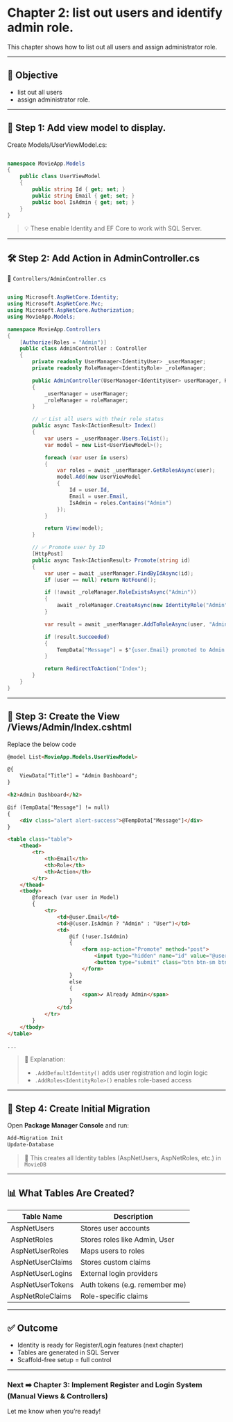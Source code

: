 # Chapter 2: list out users and identify admin role.

This chapter shows how to list out all users and assign administrator role.

---

## 🎯 Objective
- list out all users
- assign administrator role.

---

## 🧩 Step 1: Add view model to display.

Create Models/UserViewModel.cs:

```csharp

namespace MovieApp.Models
{
    public class UserViewModel
    {
        public string Id { get; set; }
        public string Email { get; set; }
        public bool IsAdmin { get; set; }
    }
}


```

> 💡 These enable Identity and EF Core to work with SQL Server.

---

## 🛠️ Step 2: Add Action in AdminController.cs

📄 `Controllers/AdminController.cs`

```csharp

using Microsoft.AspNetCore.Identity;
using Microsoft.AspNetCore.Mvc;
using Microsoft.AspNetCore.Authorization;
using MovieApp.Models;

namespace MovieApp.Controllers
{
    [Authorize(Roles = "Admin")]
    public class AdminController : Controller
    {
        private readonly UserManager<IdentityUser> _userManager;
        private readonly RoleManager<IdentityRole> _roleManager;

        public AdminController(UserManager<IdentityUser> userManager, RoleManager<IdentityRole> roleManager)
        {
            _userManager = userManager;
            _roleManager = roleManager;
        }

        // ✅ List all users with their role status
        public async Task<IActionResult> Index()
        {
            var users = _userManager.Users.ToList();
            var model = new List<UserViewModel>();

            foreach (var user in users)
            {
                var roles = await _userManager.GetRolesAsync(user);
                model.Add(new UserViewModel
                {
                    Id = user.Id,
                    Email = user.Email,
                    IsAdmin = roles.Contains("Admin")
                });
            }

            return View(model);
        }

        // ✅ Promote user by ID
        [HttpPost]
        public async Task<IActionResult> Promote(string id)
        {
            var user = await _userManager.FindByIdAsync(id);
            if (user == null) return NotFound();

            if (!await _roleManager.RoleExistsAsync("Admin"))
            {
                await _roleManager.CreateAsync(new IdentityRole("Admin"));
            }

            var result = await _userManager.AddToRoleAsync(user, "Admin");

            if (result.Succeeded)
            {
                TempData["Message"] = $"{user.Email} promoted to Admin.";
            }

            return RedirectToAction("Index");
        }
    }
}

```

---

## 🔧 Step 3: Create the View /Views/Admin/Index.cshtml

Replace the below code

```html
@model List<MovieApp.Models.UserViewModel>

@{
    ViewData["Title"] = "Admin Dashboard";
}

<h2>Admin Dashboard</h2>

@if (TempData["Message"] != null)
{
    <div class="alert alert-success">@TempData["Message"]</div>
}

<table class="table">
    <thead>
        <tr>
            <th>Email</th>
            <th>Role</th>
            <th>Action</th>
        </tr>
    </thead>
    <tbody>
        @foreach (var user in Model)
        {
            <tr>
                <td>@user.Email</td>
                <td>@(user.IsAdmin ? "Admin" : "User")</td>
                <td>
                    @if (!user.IsAdmin)
                    {
                        <form asp-action="Promote" method="post">
                            <input type="hidden" name="id" value="@user.Id" />
                            <button type="submit" class="btn btn-sm btn-primary">Promote to Admin</button>
                        </form>
                    }
                    else
                    {
                        <span>✔ Already Admin</span>
                    }
                </td>
            </tr>
        }
    </tbody>
</table>

...
```

> 🧠 Explanation:
> - `.AddDefaultIdentity()` adds user registration and login logic
> - `.AddRoles<IdentityRole>()` enables role-based access

---

## 🧱 Step 4: Create Initial Migration

Open **Package Manager Console** and run:

```bash
Add-Migration Init
Update-Database
```

> 🧠 This creates all Identity tables (AspNetUsers, AspNetRoles, etc.) in `MovieDB`

---

## 📊 What Tables Are Created?

| Table Name             | Description                     |
|-----------------------|----------------------------------|
| AspNetUsers           | Stores user accounts             |
| AspNetRoles           | Stores roles like Admin, User    |
| AspNetUserRoles       | Maps users to roles              |
| AspNetUserClaims      | Stores custom claims             |
| AspNetUserLogins      | External login providers         |
| AspNetUserTokens      | Auth tokens (e.g. remember me)   |
| AspNetRoleClaims      | Role-specific claims             |

---

## ✅ Outcome
- Identity is ready for Register/Login features (next chapter)
- Tables are generated in SQL Server
- Scaffold-free setup = full control

---

### Next ➡️ Chapter 3: Implement Register and Login System (Manual Views & Controllers)
Let me know when you’re ready!

